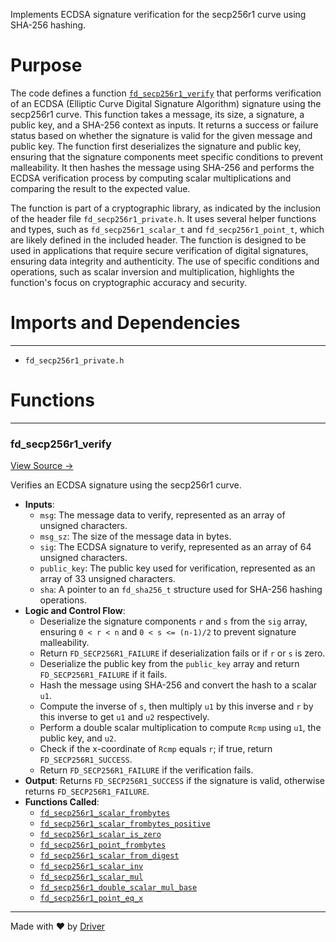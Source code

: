 <!--------------------------------------------------------------------------------->
<!-- IMPORTANT: This file is auto-generated by Driver (https://driver.ai). -------->
<!-- Manual edits may be overwritten on future commits. --------------------------->
<!--------------------------------------------------------------------------------->

Implements ECDSA signature verification for the secp256r1 curve using SHA-256 hashing.

# Purpose
The code defines a function [`fd_secp256r1_verify`](<#fd_secp256r1_verify>) that performs verification of an ECDSA (Elliptic Curve Digital Signature Algorithm) signature using the secp256r1 curve. This function takes a message, its size, a signature, a public key, and a SHA-256 context as inputs. It returns a success or failure status based on whether the signature is valid for the given message and public key. The function first deserializes the signature and public key, ensuring that the signature components meet specific conditions to prevent malleability. It then hashes the message using SHA-256 and performs the ECDSA verification process by computing scalar multiplications and comparing the result to the expected value.

The function is part of a cryptographic library, as indicated by the inclusion of the header file `fd_secp256r1_private.h`. It uses several helper functions and types, such as `fd_secp256r1_scalar_t` and `fd_secp256r1_point_t`, which are likely defined in the included header. The function is designed to be used in applications that require secure verification of digital signatures, ensuring data integrity and authenticity. The use of specific conditions and operations, such as scalar inversion and multiplication, highlights the function's focus on cryptographic accuracy and security.
# Imports and Dependencies

---
- `fd_secp256r1_private.h`


# Functions

---
### fd\_secp256r1\_verify<!-- {{#callable:fd_secp256r1_verify}} -->
[View Source →](<../../../../../src/ballet/secp256r1/fd_secp256r1.c#L3>)

Verifies an ECDSA signature using the secp256r1 curve.
- **Inputs**:
    - `msg`: The message data to verify, represented as an array of unsigned characters.
    - `msg_sz`: The size of the message data in bytes.
    - `sig`: The ECDSA signature to verify, represented as an array of 64 unsigned characters.
    - `public_key`: The public key used for verification, represented as an array of 33 unsigned characters.
    - `sha`: A pointer to an `fd_sha256_t` structure used for SHA-256 hashing operations.
- **Logic and Control Flow**:
    - Deserialize the signature components `r` and `s` from the `sig` array, ensuring `0 < r < n` and `0 < s <= (n-1)/2` to prevent signature malleability.
    - Return `FD_SECP256R1_FAILURE` if deserialization fails or if `r` or `s` is zero.
    - Deserialize the public key from the `public_key` array and return `FD_SECP256R1_FAILURE` if it fails.
    - Hash the message using SHA-256 and convert the hash to a scalar `u1`.
    - Compute the inverse of `s`, then multiply `u1` by this inverse and `r` by this inverse to get `u1` and `u2` respectively.
    - Perform a double scalar multiplication to compute `Rcmp` using `u1`, the public key, and `u2`.
    - Check if the x-coordinate of `Rcmp` equals `r`; if true, return `FD_SECP256R1_SUCCESS`.
    - Return `FD_SECP256R1_FAILURE` if the verification fails.
- **Output**: Returns `FD_SECP256R1_SUCCESS` if the signature is valid, otherwise returns `FD_SECP256R1_FAILURE`.
- **Functions Called**:
    - [`fd_secp256r1_scalar_frombytes`](<fd_secp256r1_s2n.c.md#fd_secp256r1_scalar_frombytes>)
    - [`fd_secp256r1_scalar_frombytes_positive`](<fd_secp256r1_s2n.c.md#fd_secp256r1_scalar_frombytes_positive>)
    - [`fd_secp256r1_scalar_is_zero`](<fd_secp256r1_s2n.c.md#fd_secp256r1_scalar_is_zero>)
    - [`fd_secp256r1_point_frombytes`](<fd_secp256r1_s2n.c.md#fd_secp256r1_point_frombytes>)
    - [`fd_secp256r1_scalar_from_digest`](<fd_secp256r1_s2n.c.md#fd_secp256r1_scalar_from_digest>)
    - [`fd_secp256r1_scalar_inv`](<fd_secp256r1_s2n.c.md#fd_secp256r1_scalar_inv>)
    - [`fd_secp256r1_scalar_mul`](<fd_secp256r1_s2n.c.md#fd_secp256r1_scalar_mul>)
    - [`fd_secp256r1_double_scalar_mul_base`](<fd_secp256r1_s2n.c.md#fd_secp256r1_double_scalar_mul_base>)
    - [`fd_secp256r1_point_eq_x`](<fd_secp256r1_s2n.c.md#fd_secp256r1_point_eq_x>)



---
Made with ❤️ by [Driver](https://www.driver.ai/)